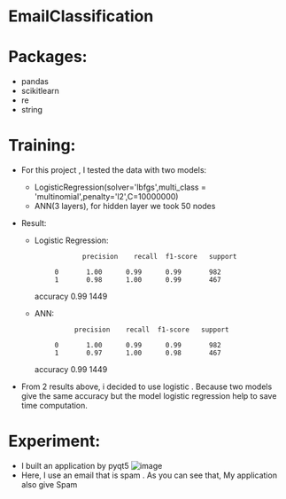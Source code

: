 # EmailClassification
# Packages:
  - pandas
  - scikitlearn
  - re
  - string
# Training:
 - For this project , I tested the data with two models:
    - LogisticRegression(solver='lbfgs',multi_class = 'multinomial',penalty='l2',C=10000000)
    - ANN(3 layers), for hidden layer  we took 50 nodes
 - Result:
    - Logistic Regression:
  
                      precision    recall  f1-score   support

               0       1.00      0.99      0.99       982
               1       0.98      1.00      0.99       467
        accuracy                           0.99      1449

    
    
    - ANN:
  
                    precision    recall  f1-score   support

               0       1.00      0.99      0.99       982
               1       0.97      1.00      0.98       467
        accuracy                           0.99      1449

 - From 2 results above, i decided to use logistic . Because two models give the same accuracy but the model logistic regression help to save time computation.
# Experiment:
 - I built an application by pyqt5
  ![image](https://user-images.githubusercontent.com/106424285/232960794-743a226e-b0f6-4c7c-a012-e40ca636ef50.png)
 - Here, I use an email that is spam . As you can see that, My application also give Spam
